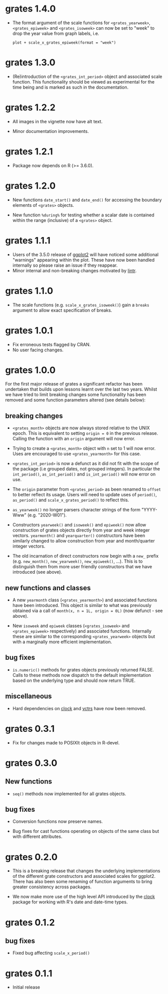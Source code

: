 # grates 1.4.0

* The format argument of the scale functions for `<grates_yearweek>`,
  `<grates_epiweek>` and `<grates_isoweek>` can now be set to "week" to drop
  the year value from graph labels, i.e.
  
  ```
  plot + scale_x_grates_epiweek(format = "week")
  ```

# grates 1.3.0

* (Re)introduction of the `<grates_int_period>` object and associated scale
  function. This functionality should be viewed as experimental for the time
  being and is marked as such in the documentation.

# grates 1.2.2

* All images in the vignette now have alt text.

* Minor documentation improvements.

# grates 1.2.1

* Package now depends on R (>= 3.6.0).

# grates 1.2.0

* New functions `date_start()` and `date_end()` for accessing the
  boundary elements of `<grates>` objects.

* New function `%during%` for testing whether a scalar date is contained within
  the range (inclusive) of a `<grates>` object.

# grates 1.1.1

* Users of the 3.5.0 release of
  [ggplot2](https://CRAN.R-project.org/package=ggplot2) will have noticed some
  additional "warnings" appearing within the plot. These have now been handled
  internally so please raise an issue if they reappear.
* Minor internal and non-breaking changes motivated by
  [lintr](https://CRAN.R-project.org/package=lintr).

# grates 1.1.0

* The scale functions (e.g. `scale_x_grates_isoweek()`) gain a `breaks`
  argument to allow exact specification of breaks.

# grates 1.0.1

* Fix erroneous tests flagged by CRAN.
* No user facing changes.

# grates 1.0.0

For the first major release of grates a significant refactor has been undertaken
that builds upon lessons learnt over the last two years. Whilst we have tried to
limit breaking changes some functionality has been removed and some function
parameters altered (see details below):

## breaking changes

* `<grates_month>` objects are now always stored relative to the UNIX epoch.
  This is equivalent to setting `origin = 0` in the previous release. Calling
  the function with an `origin` argument will now error.

* Trying to create a `<grates_month>` object with `n` set to 1 will now error.
  Uses are encouraged to use `<grates_yearmonth>` for this case.

* `<grates_int_period>` is now a defunct as it did not fit with the scope of the
  package (i.e grouped dates, not grouped integers). In particular the
  `int_period()`, `as_int_period()` and `is_int_period()` will now error on use.

* The `origin` parameter from `<grates_period>` as been renamed to `offset` to
  better reflect its usage. Users will need to update uses of `period()`,
  `as_period()` and `scale_x_grates_period()` to reflect this.
  
* `as_yearweek()` no longer parsers character strings of the form "YYYY-Www"
  (e.g. "2020-W01").
  
* Constructors `yearweek()` and `isoweek()` and `epiweek()` now
  allow construction of grates objects directly from year and week integer
  vectors. `yearmonth()` and `yearquarter()` constructors have been similarly
  changed to allow construction from year and month/quarter integer vectors.
  
* The old incarnation of direct constructors now begin with a `new_` prefix
  (e.g. `new_month()`, `new_yearweek()`, `new_epiweek()`, ...). This is to
  distinguish them from more user friendly constructors that we have introduced
  (see above).

## new functions and classes

* A new `yearmonth` class (`<grates_yearmonth>`) and associated functions have
  been introduced. This object is similar to what was previously obtained via a
  call of `month(x, n = 1L, origin = 0L)` (now defunct - see above).

* New `isoweek` and `epiweek` classes (`<grates_isoweek>` and
  `<grates_epiweek>` respectively) and associated functions. Internally these
  are similar to the corresponding `<grates_yearweek>` objects but with a
  marginally more efficient implementation.

## bug fixes

* `is.numeric()` methods for grates objects previously returned FALSE. Calls to
  these methods now dispatch to the default implementation based on the
  underlying type and should now return TRUE.

## miscellaneous

* Hard dependencies on [clock](https://CRAN.R-project.org/package=clock) and
  [vctrs](https://CRAN.R-project.org/package=vctrs) have now been removed.


# grates 0.3.1

* Fix for changes made to POSIXlt objects in R-devel.

# grates 0.3.0

## New functions

* `seq()` methods now implemented for all grates objects.

## bug fixes

* Conversion functions now preserve names.

* Bug fixes for cast functions operating on objects of the same class but
  with different attributes.

# grates 0.2.0

* This is a breaking release that changes the underlying implementations of the
  different grate constructors and associated scales for ggplot2. There has also
  been some renaming of function arguments to bring greater consistency across
  packages.

* We now make more use of the high level API introduced by the 
  [clock](https://CRAN.R-project.org/package=clock) package for working with
  R's date and date-time types.

# grates 0.1.2

## bug fixes

* Fixed bug affecting `scale_x_period()`

# grates 0.1.1

* Initial release
